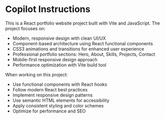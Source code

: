 # Copilot Instructions

<!-- Use this file to provide workspace-specific custom instructions to Copilot. For more details, visit https://code.visualstudio.com/docs/copilot/copilot-customization#_use-a-githubcopilotinstructionsmd-file -->

This is a React portfolio website project built with Vite and JavaScript. The project focuses on:

- Modern, responsive design with clean UI/UX
- Component-based architecture using React functional components
- CSS3 animations and transitions for enhanced user experience
- Professional portfolio sections: Hero, About, Skills, Projects, Contact
- Mobile-first responsive design approach
- Performance optimization with Vite build tool

When working on this project:
- Use functional components with React hooks
- Follow modern React best practices
- Implement responsive design patterns
- Use semantic HTML elements for accessibility
- Apply consistent styling and color schemes
- Optimize for performance and SEO

